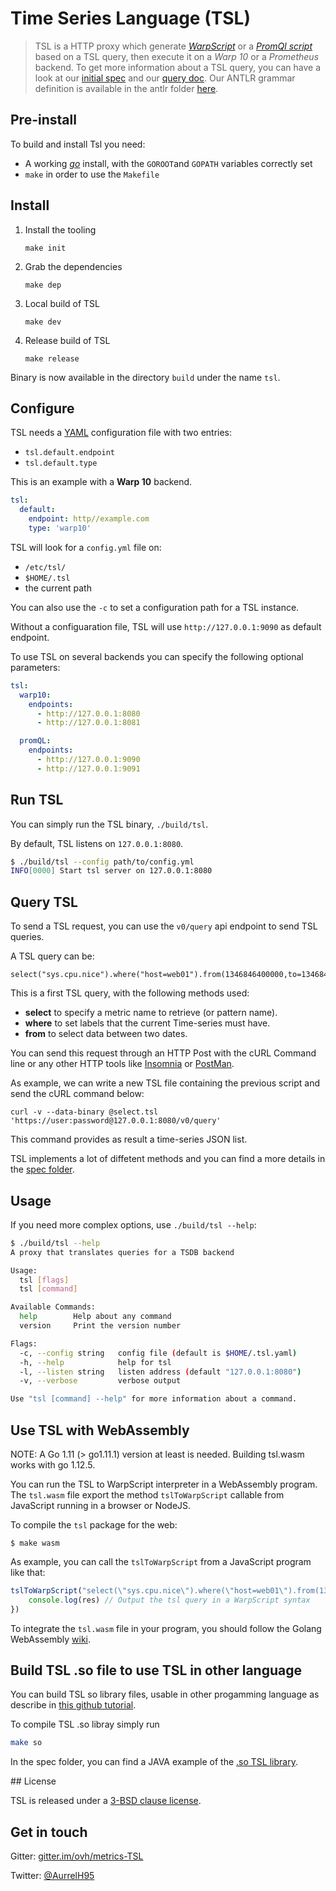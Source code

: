 # Time Series Language (TSL)

> TSL is a HTTP proxy which generate [_WarpScript_](https://www.warp10.io) or a [_PromQl script_](https://prometheus.io/docs/prometheus/latest/querying/basics/) based on a TSL query, then execute it on a _Warp 10_ or a _Prometheus_ backend. To get more information about a TSL query, you can have a look at our [initial spec](./spec/spec.md) and our [query doc](./spec/doc.md). Our ANTLR grammar definition is available in the antlr folder [here](./antlr/README.md).

## Pre-install

To build and install Tsl you need:

- A working [_go_](https://golang.org) install, with the `GOROOT`and `GOPATH` variables correctly set
- `make` in order to use the `Makefile`

## Install

1. Install the tooling

   `make init`

2. Grab the dependencies

   `make dep`

3. Local build of TSL

   `make dev`

3. Release build of TSL

   `make release`

Binary is now available in the directory `build` under the name `tsl`.

## Configure

TSL needs a [YAML](http://yaml.org/) configuration file with two entries:

- `tsl.default.endpoint`
- `tsl.default.type`

This is an example with a **Warp 10** backend.

```yaml
tsl:
  default:
    endpoint: http//example.com
    type: 'warp10'
```

TSL will look for a `config.yml` file on:

- `/etc/tsl/`
- `$HOME/.tsl`
- the current path

You can also use the `-c` to set a configuration path for a TSL instance.

Without a configuaration file, TSL will use `http://127.0.0.1:9090` as default endpoint.

To use TSL on several backends you can specify the following optional parameters:

```YAML
tsl:
  warp10:
    endpoints:
      - http://127.0.0.1:8080
      - http://127.0.0.1:8081

  promQL:
    endpoints:
      - http://127.0.0.1:9090
      - http://127.0.0.1:9091
```

## Run TSL

You can simply run the TSL binary, `./build/tsl`.

By default, TSL listens on `127.0.0.1:8080`.

```sh
$ ./build/tsl --config path/to/config.yml
INFO[0000] Start tsl server on 127.0.0.1:8080
```

## Query TSL

To send a TSL request, you can use the `v0/query` api endpoint to send TSL queries.

A TSL query can be:

```tsl
select("sys.cpu.nice").where("host=web01").from(1346846400000,to=1346847000005)
```

This is a first TSL query, with the following methods used:

- **select** to specify a metric name to retrieve (or pattern name).
- **where** to set labels that the current Time-series must have.
- **from** to select data between two dates.

You can send this request through an HTTP Post with the cURL Command line or any other HTTP tools like [Insomnia](https://insomnia.rest/) or [PostMan](https://www.getpostman.com/).

As example, we can write a new TSL file containing the previous script and send the cURL command below:

```
curl -v --data-binary @select.tsl 'https://user:password@127.0.0.1:8080/v0/query'
```
This command provides as result a time-series JSON list.

TSL implements a lot of diffetent methods and you can find a more details in the [spec folder](./spec/doc.md).

## Usage

If you need more complex options, use `./build/tsl --help`:

```sh
$ ./build/tsl --help
A proxy that translates queries for a TSDB backend

Usage:
  tsl [flags]
  tsl [command]

Available Commands:
  help        Help about any command
  version     Print the version number

Flags:
  -c, --config string   config file (default is $HOME/.tsl.yaml)
  -h, --help            help for tsl
  -l, --listen string   listen address (default "127.0.0.1:8080")
  -v, --verbose         verbose output

Use "tsl [command] --help" for more information about a command.
```

## Use TSL with WebAssembly

NOTE: A Go 1.11 (> go1.11.1) version at least is needed. Building tsl.wasm works with go 1.12.5.

You can run the TSL to WarpScript interpreter in a WebAssembly program.
The `tsl.wasm` file export the method `tslToWarpScript` callable from JavaScript running in a browser or NodeJS.

To compile the `tsl` package for the web:

`$ make wasm`

As example, you can call the `tslToWarpScript` from a JavaScript program like that:

```javascript
tslToWarpScript("select(\"sys.cpu.nice\").where(\"host=web01\").from(1346846400000,to=1346847000005)", "", false, (err, res) => {
	console.log(res) // Output the tsl query in a WarpScript syntax
})
```

To integrate the `tsl.wasm` file in your program, you should follow the Golang WebAssembly [wiki](https://github.com/golang/go/wiki/WebAssembly).

## Build TSL .so file to use TSL in other language

You can build TSL so library files, usable in other progamming language as describe in [this github tutorial](https://github.com/vladimirvivien/go-cshared-examples).

To compile TSL .so libray simply run

```sh
make so
```

In the spec folder, you can find a JAVA example of the [.so TSL library](./spec/jna.md).

## License

TSL is released under a [3-BSD clause license](./LICENSE).

## Get in touch

Gitter: [gitter.im/ovh/metrics-TSL](https://gitter.im/ovh/metrics-TSL)

Twitter: [@AurrelH95](https://twitter.com/AurrelH95)
